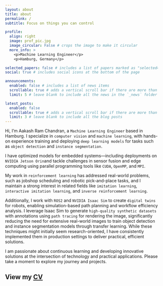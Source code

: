 ```yaml
---
layout: about
title: about
permalink: /
subtitle: Focus on things you can control

profile:
  align: right
  image: prof_pic.jpg
  image_circular: False # crops the image to make it circular
  more_info: >
    <p>Machine Learning Engineer</p>
    <p>Hamburg, Germany</p>

selected_papers: false # includes a list of papers marked as "selected={true}"
social: true # includes social icons at the bottom of the page

announcements:
  enabled: false # includes a list of news items
  scrollable: true # adds a vertical scroll bar if there are more than 3 news items
  limit: 5 # leave blank to include all the news in the `_news` folder

latest_posts:
  enabled: false
  scrollable: true # adds a vertical scroll bar if there are more than 3 new posts items
  limit: 3 # leave blank to include all the blog posts
---
```


Hi, I’m Aakash Ram Chandran, a `Machine Learning Engineer` based in Hamburg. I specialize in `computer vision` and `machine learning`, with hands-on experience training and deploying `deep learning models` for tasks such as `object detection` and `instance segmentation`.

I have optimized models for embedded systems—including deployments on `NVIDIA Jetson Orin`and tackle challenges in sensor fusion and edge computing using parallel programming tools like `CUDA`, `OpenMP`, and `MPI`.

My work in `reinforcement learning` has addressed real-world problems, such as jobshop scheduling and robotic pick-and-place tasks, and I maintain a strong interest in related fields like `imitation learning`, `interactive imitation learning`, and `inverse reinforcement learning`.

Additionally, I work with `ROS2` and `NVIDIA Isaac Sim` to create `digital twins` for robots, enabling simulation-based path planning and workflow efficiency analysis. I leverage Isaac Sim to generate `high-quality synthetic datasets` with annotations using `path tracing` for rendering the image, significantly reducing the need for extensive real-world images to train object detection and instance segmentation models through transfer learning. While these techniques might initially seem research-oriented, I have consistently implemented them in production settings to deliver practical, efficient solutions.

I am passionate about continuous learning and developing innovative solutions at the intersection of technology and practical applications. Please take a moment to explore my journey and projects.

View my [CV](/cv/)
---